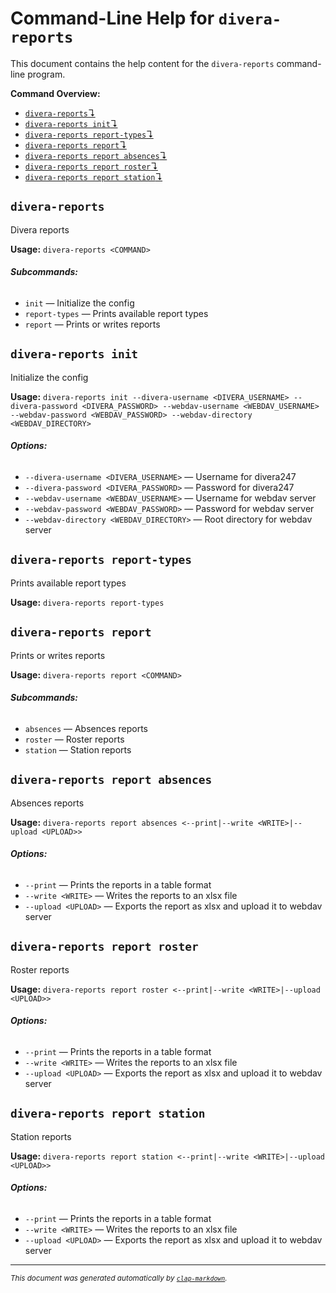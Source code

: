 # Command-Line Help for `divera-reports`

This document contains the help content for the `divera-reports` command-line program.

**Command Overview:**

* [`divera-reports`↴](#divera-reports)
* [`divera-reports init`↴](#divera-reports-init)
* [`divera-reports report-types`↴](#divera-reports-report-types)
* [`divera-reports report`↴](#divera-reports-report)
* [`divera-reports report absences`↴](#divera-reports-report-absences)
* [`divera-reports report roster`↴](#divera-reports-report-roster)
* [`divera-reports report station`↴](#divera-reports-report-station)

## `divera-reports`

Divera reports

**Usage:** `divera-reports <COMMAND>`

###### **Subcommands:**

* `init` — Initialize the config
* `report-types` — Prints available report types
* `report` — Prints or writes reports



## `divera-reports init`

Initialize the config

**Usage:** `divera-reports init --divera-username <DIVERA_USERNAME> --divera-password <DIVERA_PASSWORD> --webdav-username <WEBDAV_USERNAME> --webdav-password <WEBDAV_PASSWORD> --webdav-directory <WEBDAV_DIRECTORY>`

###### **Options:**

* `--divera-username <DIVERA_USERNAME>` — Username for divera247
* `--divera-password <DIVERA_PASSWORD>` — Password for divera247
* `--webdav-username <WEBDAV_USERNAME>` — Username for webdav server
* `--webdav-password <WEBDAV_PASSWORD>` — Password for webdav server
* `--webdav-directory <WEBDAV_DIRECTORY>` — Root directory for webdav server



## `divera-reports report-types`

Prints available report types

**Usage:** `divera-reports report-types`



## `divera-reports report`

Prints or writes reports

**Usage:** `divera-reports report <COMMAND>`

###### **Subcommands:**

* `absences` — Absences reports
* `roster` — Roster reports
* `station` — Station reports



## `divera-reports report absences`

Absences reports

**Usage:** `divera-reports report absences <--print|--write <WRITE>|--upload <UPLOAD>>`

###### **Options:**

* `--print` — Prints the reports in a table format
* `--write <WRITE>` — Writes the reports to an xlsx file
* `--upload <UPLOAD>` — Exports the report as xlsx and upload it to webdav server



## `divera-reports report roster`

Roster reports

**Usage:** `divera-reports report roster <--print|--write <WRITE>|--upload <UPLOAD>>`

###### **Options:**

* `--print` — Prints the reports in a table format
* `--write <WRITE>` — Writes the reports to an xlsx file
* `--upload <UPLOAD>` — Exports the report as xlsx and upload it to webdav server



## `divera-reports report station`

Station reports

**Usage:** `divera-reports report station <--print|--write <WRITE>|--upload <UPLOAD>>`

###### **Options:**

* `--print` — Prints the reports in a table format
* `--write <WRITE>` — Writes the reports to an xlsx file
* `--upload <UPLOAD>` — Exports the report as xlsx and upload it to webdav server



<hr/>

<small><i>
    This document was generated automatically by
    <a href="https://crates.io/crates/clap-markdown"><code>clap-markdown</code></a>.
</i></small>
